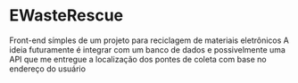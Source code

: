 # EWasteRescue
Front-end símples de um projeto para reciclagem de materiais eletrônicos 
A ideia futuramente é integrar com um banco de dados e possivelmente uma API que me entregue a localização dos pontes de coleta com base no endereço do usuário
